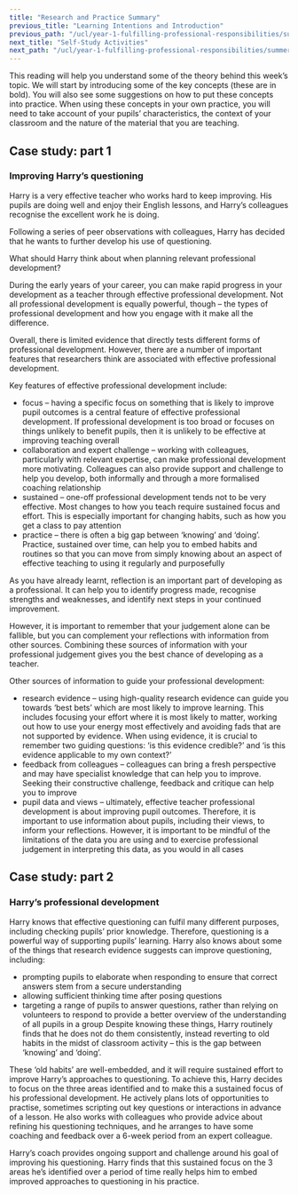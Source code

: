 ```yaml
---
title: "Research and Practice Summary"
previous_title: "Learning Intentions and Introduction"
previous_path: "/ucl/year-1-fulfilling-professional-responsibilities/summer-week-6-ect-learning-intentions-and-introduction"
next_title: "Self-Study Activities"
next_path: "/ucl/year-1-fulfilling-professional-responsibilities/summer-week-6-ect-self-study-activities"
---
```


This reading will help you understand some of the theory behind this week’s topic. We will start by introducing some of the key concepts (these are in bold). You will also see some suggestions on how to put these concepts into practice. When using these concepts in your own practice, you will need to take account of your pupils’ characteristics, the context of your classroom and the nature of the material that you are teaching.

## Case study: part 1

### Improving Harry’s questioning

Harry is a very effective teacher who works hard to keep improving. His pupils are
doing well and enjoy their English lessons, and Harry’s colleagues recognise the
excellent work he is doing.

Following a series of peer observations with colleagues, Harry has decided that he wants to further develop his use of questioning.

What should Harry think about when planning relevant professional development?

During the early years of your career, you can make rapid progress in your development as a teacher through effective professional development. Not all professional development is equally powerful, though – the types of professional development and how you engage with it make all the difference.

Overall, there is limited evidence that directly tests different forms of professional development. However, there are a number of important features that researchers think are associated with effective professional development.

Key features of effective professional development include:

- focus – having a specific focus on something that is likely to improve pupil outcomes is a central feature of effective professional development. If professional development is too broad or focuses on things unlikely to benefit pupils, then it is unlikely to be effective at improving teaching overall
- collaboration and expert challenge – working with colleagues, particularly with relevant expertise, can make professional development more motivating. Colleagues can also provide support and challenge to help you develop, both informally and through a more formalised coaching relationship
- sustained – one-off professional development tends not to be very effective. Most changes to how you teach require sustained focus and effort. This is especially important for changing habits, such as how you get a class to pay attention
- practice – there is often a big gap between ‘knowing’ and ‘doing’. Practice, sustained over time, can help you to embed habits and routines so that you can move from simply knowing about an aspect of effective teaching to using it regularly and purposefully

As you have already learnt, reflection is an important part of developing as a professional. It can help you to identify progress made, recognise strengths and weaknesses, and identify next steps in your continued improvement.

However, it is important to remember that your judgement alone can be fallible, but you can complement your reflections with information from other sources. Combining these sources of information with your professional judgement gives you the best chance of developing as a teacher.

Other sources of information to guide your professional development:

- research evidence – using high-quality research evidence can guide you towards ‘best bets’ which are most likely to improve learning. This includes focusing your effort where it is most likely to matter, working out how to use your energy most effectively and avoiding fads that are not supported by evidence. When using evidence, it is crucial to remember two guiding questions: ‘is this evidence credible?’ and ‘is this evidence applicable to my own context?’
- feedback from colleagues – colleagues can bring a fresh perspective and may have specialist knowledge that can help you to improve. Seeking their constructive challenge, feedback and critique can help you to improve
- pupil data and views – ultimately, effective teacher professional development is about improving pupil outcomes. Therefore, it is important to use information about pupils, including their views, to inform your reflections. However, it is important to be mindful of the limitations of the data you are using and to exercise professional judgement in interpreting this data, as you would in all cases

## Case study: part 2

### Harry’s professional development

Harry knows that effective questioning can fulfil many different purposes, including
checking pupils’ prior knowledge. Therefore, questioning is a powerful way of supporting
pupils’ learning. Harry also knows about some of the things that research evidence
suggests can improve questioning, including:

- prompting pupils to elaborate when responding to ensure that correct answers stem from a secure understanding
- allowing sufficient thinking time after posing questions
- targeting a range of pupils to answer questions, rather than relying on volunteers to respond to provide a better overview of the understanding of all pupils in a group
  Despite knowing these things, Harry routinely finds that he does not do them consistently,
  instead reverting to old habits in the midst of classroom activity – this is the
  gap between ‘knowing’ and ‘doing’.

These ‘old habits’ are well-embedded, and it will
require sustained effort to improve Harry’s approaches to questioning. To achieve
this, Harry decides to focus on the three areas identified and to make this a sustained
focus of his professional development. He actively plans lots of opportunities to
practise, sometimes scripting out key questions or interactions in advance of a lesson.
He also works with colleagues who provide advice about refining his questioning techniques,
and he arranges to have some coaching and feedback over a 6-week period from an expert
colleague.

Harry’s coach provides ongoing support and challenge around his goal of
improving his questioning. Harry finds that this sustained focus on the 3 areas he’s
identified over a period of time really helps him to embed improved approaches to
questioning in his practice.
